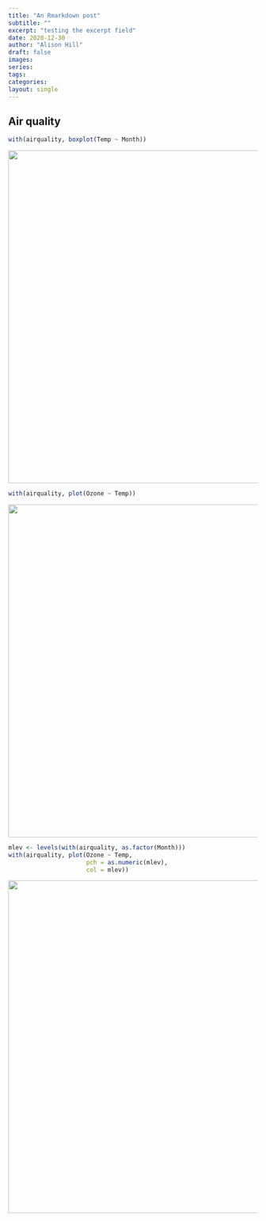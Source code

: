 ```yaml
---
title: "An Rmarkdown post"
subtitle: ""
excerpt: "testing the excerpt field"
date: 2020-12-30
author: "Alison Hill"
draft: false
images:
series:
tags:
categories:
layout: single
---
```



## Air quality


```r
with(airquality, boxplot(Temp ~ Month))
```

<img src="{{< blogdown/postref >}}index_files/figure-html/unnamed-chunk-1-1.png" width="672" />



```r
with(airquality, plot(Ozone ~ Temp))
```

<img src="{{< blogdown/postref >}}index_files/figure-html/unnamed-chunk-2-1.png" width="672" />


```r
mlev <- levels(with(airquality, as.factor(Month)))
with(airquality, plot(Ozone ~ Temp, 
                      pch = as.numeric(mlev), 
                      col = mlev))
```

<img src="{{< blogdown/postref >}}index_files/figure-html/unnamed-chunk-3-1.png" width="672" />

